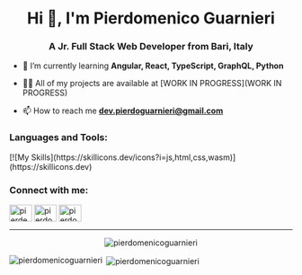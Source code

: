 <h1 align="center">Hi 👋, I'm Pierdomenico Guarnieri</h1>
<h3 align="center">A Jr. Full Stack Web Developer from Bari, Italy</h3>

- 🌱 I’m currently learning **Angular, React, TypeScript, GraphQL, Python**

- 👨‍💻 All of my projects are available at [WORK IN PROGRESS](WORK IN PROGRESS)

- 📫 How to reach me **dev.pierdoguarnieri@gmail.com**

<h3 align="left">Languages and Tools:</h3>
<p align="left">  [![My Skills](https://skillicons.dev/icons?i=js,html,css,wasm)](https://skillicons.dev) </p>

<h3 align="left">Connect with me:</h3>
<p align="left">
<a href="https://twitter.com/pierdev_" target="blank"><img align="center" src="https://raw.githubusercontent.com/rahuldkjain/github-profile-readme-generator/master/src/images/icons/Social/twitter.svg" alt="pierdev_" height="30" width="40" /></a>
<a href="https://www.linkedin.com/in/pierdomenico-guarnieri-820740263/" target="blank"><img align="center" src="https://raw.githubusercontent.com/rahuldkjain/github-profile-readme-generator/master/src/images/icons/Social/linked-in-alt.svg" alt="pierdomenico guarnieri" height="30" width="40" /></a>
<a href="https://instagram.com/pierdo__" target="blank"><img align="center" src="https://raw.githubusercontent.com/rahuldkjain/github-profile-readme-generator/master/src/images/icons/Social/instagram.svg" alt="pierdo__" height="30" width="40" /></a>
</p>

----

<p align="center"> <img src="https://komarev.com/ghpvc/?username=pierdomenicoguarnieri&label=Profile%20views&color=0e75b6&style=flat" alt="pierdomenicoguarnieri" /> </p>

<p><img align="left" src="https://github-readme-stats.vercel.app/api/top-langs?username=pierdomenicoguarnieri&show_icons=true&theme=dark&locale=en&layout=compact" alt="pierdomenicoguarnieri" /></p>

<p>&nbsp;<img align="center" src="https://github-readme-stats.vercel.app/api?username=pierdomenicoguarnieri&show_icons=true&theme=dark&locale=en" alt="pierdomenicoguarnieri" /></p>


